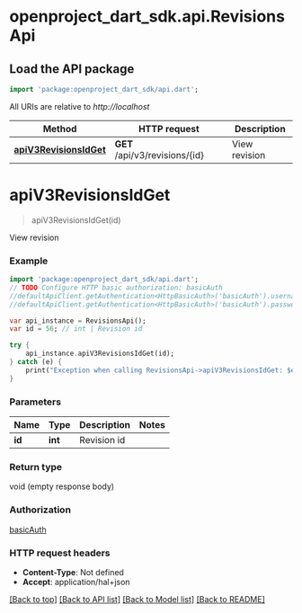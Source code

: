 # openproject_dart_sdk.api.RevisionsApi

## Load the API package
```dart
import 'package:openproject_dart_sdk/api.dart';
```

All URIs are relative to *http://localhost*

Method | HTTP request | Description
------------- | ------------- | -------------
[**apiV3RevisionsIdGet**](RevisionsApi.md#apiV3RevisionsIdGet) | **GET** /api/v3/revisions/{id} | View revision


# **apiV3RevisionsIdGet**
> apiV3RevisionsIdGet(id)

View revision

### Example 
```dart
import 'package:openproject_dart_sdk/api.dart';
// TODO Configure HTTP basic authorization: basicAuth
//defaultApiClient.getAuthentication<HttpBasicAuth>('basicAuth').username = 'YOUR_USERNAME'
//defaultApiClient.getAuthentication<HttpBasicAuth>('basicAuth').password = 'YOUR_PASSWORD';

var api_instance = RevisionsApi();
var id = 56; // int | Revision id

try { 
    api_instance.apiV3RevisionsIdGet(id);
} catch (e) {
    print("Exception when calling RevisionsApi->apiV3RevisionsIdGet: $e\n");
}
```

### Parameters

Name | Type | Description  | Notes
------------- | ------------- | ------------- | -------------
 **id** | **int**| Revision id | 

### Return type

void (empty response body)

### Authorization

[basicAuth](../README.md#basicAuth)

### HTTP request headers

 - **Content-Type**: Not defined
 - **Accept**: application/hal+json

[[Back to top]](#) [[Back to API list]](../README.md#documentation-for-api-endpoints) [[Back to Model list]](../README.md#documentation-for-models) [[Back to README]](../README.md)

